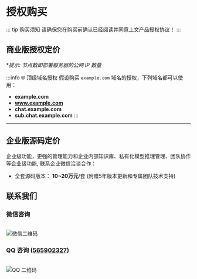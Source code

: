 # 授权购买
::: tip 购买须知
请确保您在购买前确认已经阅读并同意上文产品授权协议！
<PageLink href="/pro/license" title="📜 产品授权" />
:::

## 商业版授权定价
**提示: 节点数即部署服务器的公网 IP 数量*

:::info 🌐 顶级域名授权
假设购买 `example.com` 域名的授权，下列域名都可以使用：
  - **example.com** 
  - **www.example.com**
  - **chat.example.com**
  - **sub.chat.example.com**
:::
---

<div class="pricing-wrapper">
    <PricingBox price="3688/年" :features="['单顶级域名授权', '5节点授权', '5次远程部署服务']" />
    <PricingBox price="9888/年" :features="['3顶级域名授权', '不限节点授权', '10次远程部署服务']" />
    <PricingBox price="定制" :features="['专属团队支持', '定制模块/功能']" :custom="true" />
</div>


## 企业版源码定价
企业级功能，更强的管理能力和企业内部知识库、私有化模型推理管理、团队协作等企业级功能, 联系企业微信洽谈合作：
- 全套源码版本： **10~20万元**/套 (附赠5年版本更新和专属团队技术支持)

## 联系我们

<div id="contact" />

### 微信咨询

<img src="/contact-wechat.jpeg" alt="微信二维码" style="max-height: 250px; margin-top: 15px">


### QQ 咨询 ([565902327](https://qm.qq.com/q/UMgHbArOYC))

<img src="/contact-qq.jpeg" alt="QQ 二维码" style="max-height: 250px; margin-top: 15px">
